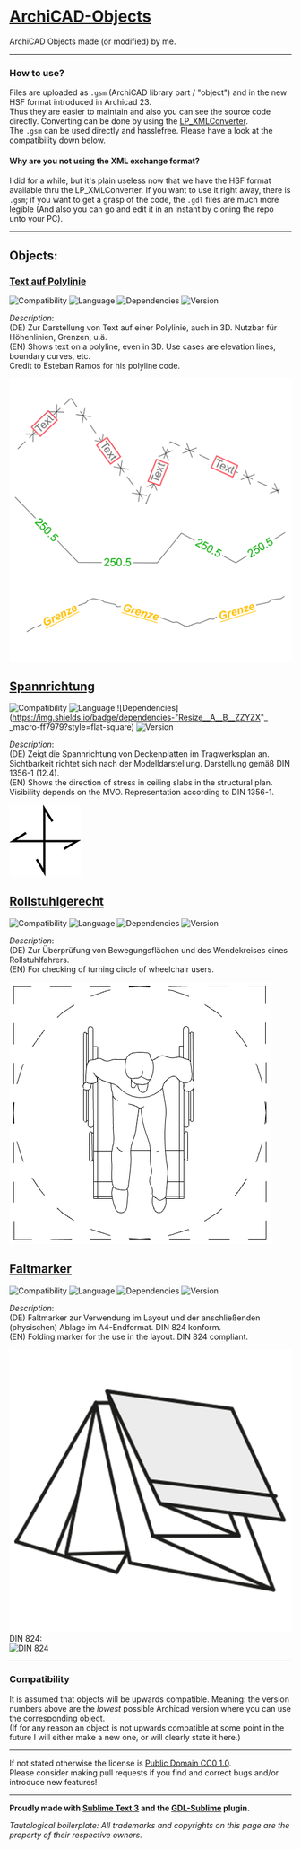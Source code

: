 # [ArchiCAD-Objects](https://github.com/runxel/ArchiCAD-Objects)
ArchiCAD Objects made (or modified) by me.

---

### How to use?
Files are uploaded as `.gsm` (ArchiCAD library part / "object") and in the new HSF format introduced in Archicad 23.   
Thus they are easier to maintain and also you can see the source code directly. Converting can be done by using the [LP_XMLConverter](http://gdl.graphisoft.com/tips-and-tricks/how-to-use-the-lp_xmlconverter-tool/).  
The `.gsm` can be used directly and hasslefree. Please have a look at the compatibility down below.

#### Why are you not using the XML exchange format?
I did for a while, but it's plain useless now that we have the HSF format available thru the LP_XMLConverter. If you want to use it right away, there is `.gsm`; if you want to get a grasp of the code, the `.gdl` files are much more legible (And also you can go and edit it in an instant by cloning the repo unto your PC).


---

## Objects:

### [Text auf Polylinie](Objects/Text_auf_Polylinie)  
![Compatibility](https://img.shields.io/badge/compatibility-v20_build_6005_▲-lightgrey?style=flat-square)
![Language](https://img.shields.io/badge/language-GER-lightgrey?style=flat-square)
![Dependencies](https://img.shields.io/badge/dependencies-No-a9dfbf?style=flat-square) 
![Version](https://img.shields.io/badge/version-1.0-2980b9?style=flat-square)

_Description_:  
(DE) Zur Darstellung von Text auf einer Polylinie, auch in 3D. Nutzbar für Höhenlinien, Grenzen, u.ä.  
(EN) Shows text on a polyline, even in 3D. Use cases are elevation lines, boundary curves, etc.  
Credit to Esteban Ramos for his polyline code.

![text on polyline](Objects/Text_auf_Polylinie/Text_auf_Polylinie/images/Picture_0.png)


## [Spannrichtung](Objects/Spannrichtung)  
![Compatibility](https://img.shields.io/badge/compatibility-v19_build_5005_▲-lightgrey?style=flat-square)
![Language](https://img.shields.io/badge/language-GER-lightgrey?style=flat-square)
![Dependencies](https://img.shields.io/badge/dependencies-"Resize__A__B__ZZYZX"_ _macro-ff7979?style=flat-square)
![Version](https://img.shields.io/badge/version-2.0-2980b9?style=flat-square)

_Description_:  
(DE) Zeigt die Spannrichtung von Deckenplatten im Tragwerksplan an. Sichtbarkeit richtet sich nach der Modelldarstellung. Darstellung gemäß DIN 1356-1 (12.4).  
(EN) Shows the direction of stress in ceiling slabs in the structural plan. Visibility depends on the MVO. Representation according to DIN 1356-1.  

![span direction](Objects/Spannrichtung/Spannrichtung/images/Picture_0.png)


## [Rollstuhlgerecht](Objects/Rollstuhlgerecht)  
![Compatibility](https://img.shields.io/badge/compatibility-v22_▲-lightgrey?style=flat-square)
![Language](https://img.shields.io/badge/language-GER-lightgrey?style=flat-square)
![Dependencies](https://img.shields.io/badge/dependencies-No-a9dfbf?style=flat-square)
![Version](https://img.shields.io/badge/version-1.0-2980b9?style=flat-square)

_Description_:  
(DE) Zur Überprüfung von Bewegungsflächen und des Wendekreises eines Rollstuhlfahrers.  
(EN) For checking of turning circle of wheelchair users.  

![turning circle](Objects/Rollstuhlgerecht/Rollstuhlgerecht/images/Picture_0.png)


## [Faltmarker](Objects/Faltmarker)  
![Compatibility](https://img.shields.io/badge/compatibility-v20_▲-lightgrey?style=flat-square)
![Language](https://img.shields.io/badge/language-GER-lightgrey?style=flat-square)
![Dependencies](https://img.shields.io/badge/dependencies-No-a9dfbf?style=flat-square)
![Version](https://img.shields.io/badge/version-1.2-2980b9?style=flat-square)

_Description_:   
(DE) Faltmarker zur Verwendung im Layout und der anschließenden (physischen) Ablage im A4-Endformat. DIN 824 konform.  
(EN) Folding marker for the use in the layout. DIN 824 compliant.  

![Faltmarker](Objects/Faltmarker/Faltmarker/images/Picture_0.png)  
DIN 824:  
![DIN 824](https://i.imgur.com/G5TzGH7.png)


---

### Compatibility
It is assumed that objects will be upwards compatible. Meaning: the version numbers above are the _lowest_ possible Archicad version where you can use the corresponding object.  
(If for any reason an object is not upwards compatible at some point in the future I will either make a new one, or will clearly state it here.)

---

If not stated otherwise the license is [Public Domain CC0 1.0](https://creativecommons.org/publicdomain/zero/1.0/).  
Please consider making pull requests if you find and correct bugs and/or introduce new features!

---


**Proudly made with [Sublime Text 3](https://www.sublimetext.com/) and the [GDL-Sublime](https://github.com/runxel/GDL-sublime) plugin.**

_Tautological boilerplate: All trademarks and copyrights on this page are the property of their respective owners._
